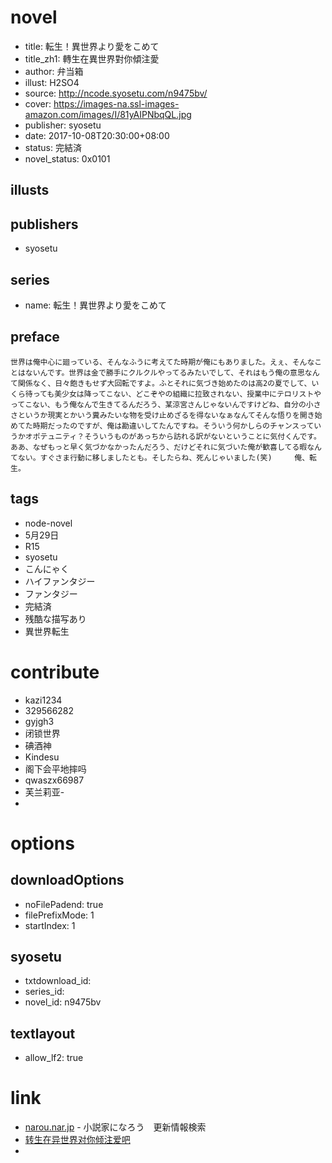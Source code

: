 # novel

- title: 転生！異世界より愛をこめて
- title_zh1: 轉生在異世界對你傾注愛
- author: 弁当箱
- illust: H2SO4
- source: http://ncode.syosetu.com/n9475bv/
- cover: https://images-na.ssl-images-amazon.com/images/I/81yAIPNbqQL.jpg
- publisher: syosetu
- date: 2017-10-08T20:30:00+08:00
- status: 完結済
- novel_status: 0x0101

## illusts


## publishers

- syosetu

## series

- name: 転生！異世界より愛をこめて

## preface


```
世界は俺中心に廻っている、そんなふうに考えてた時期が俺にもありました。えぇ、そんなことはないんです。世界は金で勝手にクルクルやってるみたいでして、それはもう俺の意思なんて関係なく、日々飽きもせず大回転ですよ。ふとそれに気づき始めたのは高2の夏でして、いくら待っても美少女は降ってこない、どこぞやの組織に拉致されない、授業中にテロリストやってこない、もう俺なんで生きてるんだろう、某涼宮さんじゃないんですけどね、自分の小ささというか現実とかいう糞みたいな物を受け止めざるを得ないなぁなんてそんな悟りを開き始めてた時期だったのですが、俺は勘違いしてたんですね。そういう何かしらのチャンスっていうかオポテュニティ？そういうものがあっちから訪れる訳がないということに気付くんです。ああ、なぜもっと早く気づかなかったんだろう、だけどそれに気づいた俺が歓喜してる暇なんてない。すぐさま行動に移しましたとも。そしたらね、死んじゃいました(笑)　　　俺、転生。
```

## tags

- node-novel
- 5月29日
- R15
- syosetu
- こんにゃく
- ハイファンタジー
- ファンタジー
- 完結済
- 残酷な描写あり
- 異世界転生

# contribute

- kazi1234
- 329566282
- gyjgh3
- 闭锁世界
- 碘酒神
- Kindesu
- 阁下会平地摔吗
- qwaszx66987
- 芙兰莉亚-
-

# options

## downloadOptions

- noFilePadend: true
- filePrefixMode: 1
- startIndex: 1

## syosetu

- txtdownload_id:
- series_id:
- novel_id: n9475bv

## textlayout

- allow_lf2: true

# link

- [narou.nar.jp](https://narou.nar.jp/search.php?text=n9475bv&novel=all&genre=all&new_genre=all&length=0&down=0&up=100) - 小説家になろう　更新情報検索
- [转生在异世界对你倾注爱吧](https://tieba.baidu.com/f?kw=%E8%BD%AC%E7%94%9F%E5%9C%A8%E5%BC%82%E4%B8%96%E7%95%8C%E5%AF%B9%E4%BD%A0%E5%80%BE%E6%B3%A8%E7%88%B1&ie=utf-8 "转生在异世界对你倾注爱")
-

